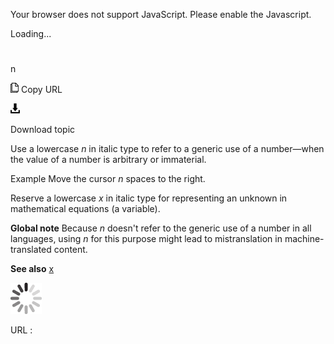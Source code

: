 Your browser does not support JavaScript. Please enable the Javascript.

Loading...

# 

n

![Copy URL](n_files/Copy.png)
Copy URL

![Download](n_files/Download.png)

Download topic

Use a lowercase *n* in italic type to refer to a generic use of a number—when the value of a number is arbitrary or immaterial. 

Example Move the cursor *n* spaces to the right. 

Reserve a lowercase *x* in italic type for representing an unknown in mathematical equations (a variable).

**Global note** Because *n* doesn't refer to the generic use of a number in all languages, using *n* for this purpose might lead to mistranslation in machine-translated content.

**See also** [x](https://worldready.cloudapp.net/Styleguide/Read?id=2700&topicid=35498)

![In progress](n_files/activity-large.gif)

URL :
